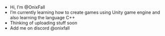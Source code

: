 -  Hi, I’m @OnixFall
- I’m currently learning how to create games using Unity game engine and also learning the language C++
- Thinking of uploading stuff soon
- Add me on discord @onixfall
